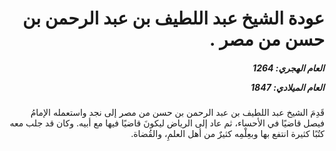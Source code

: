 <h1 dir="rtl">عودة الشيخ عبد اللطيف بن عبد الرحمن بن حسن من مصر .</h1>

<h5 dir="rtl">العام الهجري:  1264

العام الميلادي: 1847

</h5>

<p dir="rtl">قَدِمَ الشيخ عبد اللطيف بن عبد الرحمن بن حسن من مصر إلى نجد واستعمله الإمامُ فيصل قاضيًا في الأحساء، ثم عاد إلى الرياض ليكونَ قاضيًا فيها مع أبيه. وكان قد جلب معه كتُبًا كثيرة انتفع بها وبعِلْمِه كثيرٌ من أهل العلمِ، والقُضاة.</p></br>
